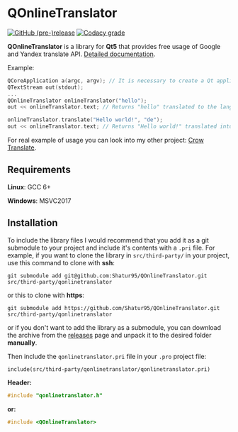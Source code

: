 # QOnlineTranslator

[![GitHub (pre-)release](https://img.shields.io/github/release/Shatur95/QOnlineTranslator/all.svg)](https://github.com/Shatur95/QOnlineTranslator/releases)
[![Codacy grade](https://img.shields.io/codacy/grade/b5abd65ae9504966b1965d598c37dfdb.svg)](https://app.codacy.com/project/Shatur95/QOnlineTranslator/dashboard)

**QOnlineTranslator** is a library for **Qt5** that provides free usage of Google and Yandex translate API. [Detailed documentation](docs/QOnlineTranslator.md "Class documentation").

Example:

```cpp
QCoreApplication a(argc, argv); // It is necessary to create a Qt application object.
QTextStream out(stdout);
...
QOnlineTranslator onlineTranslator("hello");
out << onlineTranslator.text; // Returns "hello" translated to the language of your system

onlineTranslator.translate("Hello world!", "de");
out << onlineTranslator.text; // Returns "Hello world!" translated into German
```

For real example of usage you can look into my other project: [Crow Translate](https://github.com/Shatur95/CrowTranslate "A simple and lightweight translator that allows to translate and say the selected text using the Google Translate API").

## Requirements

**Linux**: GCC 6+

**Windows**: MSVC2017

## Installation

To include the library files I would recommend that you add it as a git submodule to your project and include it's contents with a `.pri` file. For example, if you want to clone the library in `src/third-party/` in your project, use this command to clone with **ssh**:

`git submodule add git@github.com:Shatur95/QOnlineTranslator.git src/third-party/qonlinetranslator`

or this to clone with **https**:

`git submodule add https://github.com/Shatur95/QOnlineTranslator.git src/third-party/qonlinetranslator`

or if you don't want to add the library as a submodule, you can download the archive from the [releases](https://github.com/Shatur95/QOnlineTranslator/releases) page and unpack it to the desired folder **manually**.

Then include the `qonlinetranslator.pri` file in your `.pro` project file:

`include(src/third-party/qonlinetranslator/qonlinetranslator.pri)`

**Header:**

```cpp
#include "qonlinetranslator.h"
```

**or:**

```cpp
#include <QOnlineTranslator>
```
